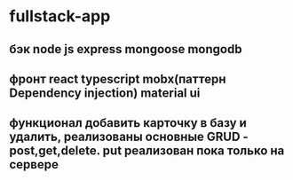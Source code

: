 # fullstack-app

## бэк node js express mongoose mongodb 
## фронт react typescript mobx(паттерн Dependency injection) material ui
## функционал добавить карточку в базу и удалить, реализованы основные GRUD - post,get,delete. put реализован пока только на сервере
